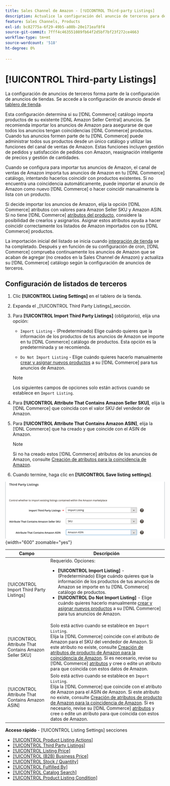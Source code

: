 ```yaml
---
title: Sales Channel de Amazon - [!UICONTROL Third-party Listings]
description: Actualice la configuración del anuncio de terceros para determinar si el catálogo de Commerce importa productos de los anuncios existentes de Amazon Seller Central.
feature: Sales Channels, Products
exl-id: bc82775a-6f29-49b5-a80b-20e171eaf8f4
source-git-commit: 7fff4c463551089fb64f2d5bf7bf23f272ce4663
workflow-type: tm+mt
source-wordcount: '518'
ht-degree: 0%

---
```


# [!UICONTROL Third-party Listings]

La configuración de anuncios de terceros forma parte de la configuración de anuncios de tiendas. Se accede a la configuración de anuncio desde el [tablero de tienda](./amazon-store-dashboard.md).

Esta configuración determina si su [!DNL Commerce] catálogo importa productos de su existente [!DNL Amazon Seller Central] anuncios. Se recomienda importar los anuncios de Amazon para asegurarse de que todos los anuncios tengan coincidencias [!DNL Commerce] productos. Cuando tus anuncios formen parte de tu [!DNL Commerce] puede administrar todos sus productos desde un único catálogo y utilizar las funciones del canal de ventas de Amazon. Estas funciones incluyen gestión de pedidos y satisfacción de pedidos con Amazon, reasignación inteligente de precios y gestión de cantidades.

Cuando se configura para importar tus anuncios de Amazon, el canal de ventas de Amazon importa tus anuncios de Amazon en tu [!DNL Commerce] catálogo, intentando hacerlos coincidir con productos existentes. Si no encuentra una coincidencia automáticamente, puede importar el anuncio de Amazon como nuevo [!DNL Commerce] o hacer coincidir manualmente la lista con un producto.

Si decide importar los anuncios de Amazon, elija la opción [!DNL Commerce] atributos con valores para Amazon Seller SKU y Amazon ASIN. Si no tiene [!DNL Commerce] [atributos del producto](./ob-creating-magento-attributes.md), considere la posibilidad de crearlos y asignarlos. Asignar estos atributos ayuda a hacer coincidir correctamente los listados de Amazon importados con su [!DNL Commerce] productos.

La importación inicial del listado se inicia cuando [integración de tienda](./store-integration.md) se ha completado. Después y en función de su configuración de cron, [!DNL Commerce] comprueba continuamente los anuncios de Amazon que se acaban de agregar (no creados en la Sales Channel de Amazon) y actualiza su [!DNL Commerce] catálogo según la configuración de anuncios de terceros.

## Configuración de listados de terceros

1. Clic **[!UICONTROL Listing Settings]** en el tablero de la tienda.

1. Expanda el _[!UICONTROL Third Party Listings]_sección.

1. Para **[!UICONTROL Import Third Party Listings]** (obligatorio), elija una opción:

   - `Import Listing` - (Predeterminado) Elige cuándo quieres que la información de los productos de tus anuncios de Amazon se importe en tu [!DNL Commerce] catálogo de productos. Esta opción es la predeterminada y se recomienda.

   - `Do Not Import Listing` - Elige cuándo quieres hacerlo manualmente [crear y asignar nuevos productos](https://experienceleague.adobe.com/docs/commerce-admin/catalog/products/products-list.html) a su [!DNL Commerce] para tus anuncios de Amazon.

   >[!NOTE]
   >Los siguientes campos de opciones solo están activos cuando se establece en `Import Listing`.

1. Para **[!UICONTROL Attribute That Contains Amazon Seller SKU]**, elija la [!DNL Commerce] que coincida con el valor SKU del vendedor de Amazon.

1. Para **[!UICONTROL Attribute That Contains Amazon ASIN]**, elija la [!DNL Commerce] que ha creado y que coincide con el ASIN de Amazon.

   >[!NOTE]
   >Si no ha creado estos [!DNL Commerce] atributos de los anuncios de Amazon, consulte [Creación de atributos para la coincidencia de Amazon](./ob-creating-magento-attributes.md).

1. Cuando termine, haga clic en **[!UICONTROL Save listing settings]**.

![Anuncios de terceros](assets/amazon-third-party-listings.png){width="600" zoomable="yes"}

| Campo | Descripción |
|--------------------------------------------------------|-----------------------------------------------------------------------------------------------------------------------------------------------------------------------------------------------------------------------------------------------------------------------------------------------------------------------------------------------------------------------------------------------------------------------------------------------------------------------------------|
| [!UICONTROL Import Third Party Listings] | Requerido. Opciones:<ul><li>**[!UICONTROL Import Listing]** - (Predeterminado) Elige cuándo quieres que la información de los productos de tus anuncios de Amazon se importe en tu [!DNL Commerce] catálogo de productos. </li><li>**[!UICONTROL Do Not Import Listing]** - Elige cuándo quieres hacerlo manualmente [crear y asignar nuevos productos](https://experienceleague.adobe.com/docs/commerce-admin/catalog/products/products-list.html) a su [!DNL Commerce] para tus anuncios de Amazon.</li></ul> |
| [!UICONTROL Attribute That Contains Amazon Seller SKU] | Solo está activo cuando se establece en `Import Listing`.<br>Elija la [!DNL Commerce] coincide con el atributo de Amazon para el SKU del vendedor de Amazon. Si este atributo no existe, consulte [Creación de atributos de producto de Amazon para la coincidencia de Amazon](./ob-creating-magento-attributes.md). Si es necesario, revise su [!DNL Commerce] [atributos](./managing-attributes.md) y cree o edite un atributo para que coincida con estos datos de Amazon. |
| [!UICONTROL Attribute That Contains Amazon ASIN] | Solo está activo cuando se establece en `Import Listing`.<br>Elija la [!DNL Commerce] que coincide con el atributo de Amazon para el ASIN de Amazon. Si este atributo no existe, consulte [Creación de atributos de producto de Amazon para la coincidencia de Amazon](./ob-creating-magento-attributes.md). Si es necesario, revise su [!DNL Commerce] [atributos](./managing-attributes.md) y cree o edite un atributo para que coincida con estos datos de Amazon. |

**Acceso rápido** - [!UICONTROL Listing Settings] secciones

- [[!UICONTROL Product Listing Actions]](./product-listing-actions.md)
- [[!UICONTROL Third Party Listings]](./third-party-listing-settings.md)
- [[!UICONTROL Listing Price]](./listing-price.md)
- [[!UICONTROL (B2B) Business Price]](./business-pricing.md)
- [[!UICONTROL Stock / Quantity]](./stock-quantity.md)
- [[!UICONTROL Fulfilled By]](./fulfilled-by.md)
- [[!UICONTROL Catalog Search]](./catalog-search.md)
- [[!UICONTROL Product Listing Condition]](./product-listing-condition.md)
